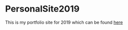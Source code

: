 # PersonalSite2019
This is my portfolio site for 2019 which can be found [here](http://marcuscantu.com)


